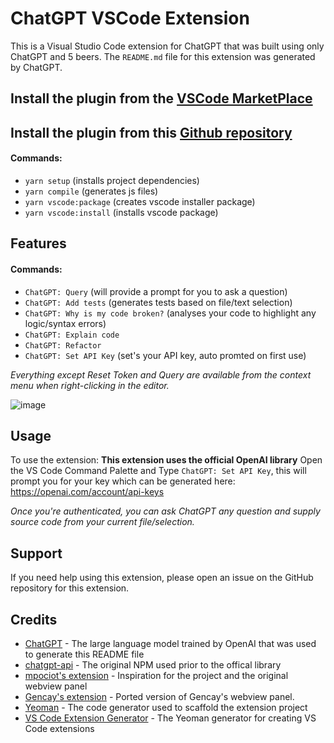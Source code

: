 # ChatGPT VSCode Extension

This is a Visual Studio Code extension for ChatGPT that was built using only ChatGPT and 5 beers.
The `README.md` file for this extension was generated by ChatGPT.

## Install the plugin from the [VSCode MarketPlace](https://marketplace.visualstudio.com/items?itemName=JayBarnes.chatgpt-vscode-plugin)

## Install the plugin from this [Github repository](https://github.com/barnesoir/chatgpt-vscode-plugin)
#### Commands:
- `yarn setup` (installs project dependencies)
- `yarn compile` (generates js files)
- `yarn vscode:package` (creates vscode installer package)
- `yarn vscode:install` (installs vscode package)

## Features
#### Commands:
- `ChatGPT: Query` (will provide a prompt for you to ask a question)
- `ChatGPT: Add tests` (generates tests based on file/text selection)
- `ChatGPT: Why is my code broken?` (analyses your code to highlight any logic/syntax errors)
- `ChatGPT: Explain code`
- `ChatGPT: Refactor`
- `ChatGPT: Set API Key` (set's your API key, auto promted on first use)

*Everything except Reset Token and Query are available from the context menu when right-clicking in the editor.*

![image](https://user-images.githubusercontent.com/38425102/206071229-f017247e-831b-4e42-8c1a-914851da392f.png)

## Usage

To use the extension:
**This extension uses the official OpenAI library**
Open the VS Code Command Palette and Type `ChatGPT: Set API Key`, this will prompt you for your key which can be generated here: https://openai.com/account/api-keys

*Once you're authenticated, you can ask ChatGPT any question and supply source code from your current file/selection.*

## Support
If you need help using this extension, please open an issue on the GitHub repository for this extension.

## Credits
- [ChatGPT](https://chat.openai.com/chat) - The large language model trained by OpenAI that was used to generate this README file
- [chatgpt-api](https://github.com/transitive-bullshit/chatgpt-api/) - The original NPM used prior to the offical library
- [mpociot's extension](https://github.com/mpociot/chatgpt-vscode) - Inspiration for the project and the original webview panel
- [Gencay's extension](https://github.com/gencay/vscode-chatgpt) - Ported version of Gencay's webview panel.
- [Yeoman](https://yeoman.io/) - The code generator used to scaffold the extension project
- [VS Code Extension Generator](https://github.com/Microsoft/vscode-generator-code) - The Yeoman generator for creating VS Code extensions
